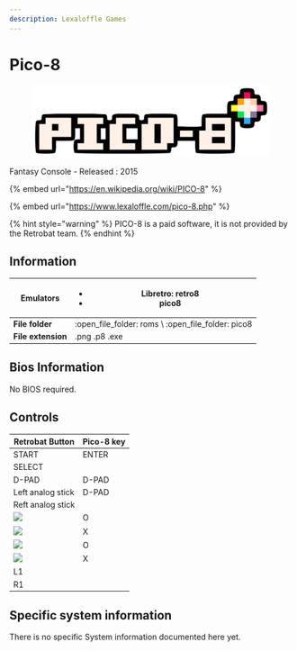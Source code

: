```yaml
---
description: Lexaloffle Games
---
```


# Pico-8

<figure><img src="https://raw.githubusercontent.com/fabricecaruso/es-theme-carbon/52ff37c9e265587d006945a2ba695b5a962b3a3d/art/logos/pico8.svg" alt=""><figcaption></figcaption></figure>

Fantasy Console - Released : 2015

{% embed url="https://en.wikipedia.org/wiki/PICO-8" %}

{% embed url="https://www.lexaloffle.com/pico-8.php" %}

{% hint style="warning" %}
PICO-8 is a paid software, it is not provided by the Retrobat team.
{% endhint %}

## Information

| **Emulators**      | <ul><li>Libretro: retro8</li><li>pico8</li></ul>       |
| ------------------ | ------------------------------------------------------ |
| **File folder**    | :open\_file\_folder: roms \ :open\_file\_folder: pico8 |
| **File extension** | .png .p8 .exe                                          |

## Bios Information

No BIOS required.

## Controls

| Retrobat Button                                       | Pico-8 key |
| ----------------------------------------------------- | ---------- |
| START                                                 | ENTER      |
| SELECT                                                |            |
| D-PAD                                                 | D-PAD      |
| Left analog stick                                     | D-PAD      |
| Reft analog stick                                     |            |
| ![](<../../../.gitbook/assets/image (2) (1) (1).png>) | O          |
| ![](<../../../.gitbook/assets/image (1) (2) (1).png>) | X          |
| ![](<../../../.gitbook/assets/image (4) (1).png>)     | O          |
| ![](<../../../.gitbook/assets/image (3) (1) (2).png>) | X          |
| L1                                                    |            |
| R1                                                    |            |

## Specific system information

There is no specific System information documented here yet.
